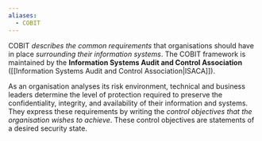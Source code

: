```yaml
---
aliases:
  - COBIT
---
```

COBIT *describes the common requirements* that organisations should have in place *surrounding their information systems*. The COBIT framework is maintained by the **Information Systems Audit and Control Association** ([[Information Systems Audit and Control Association|ISACA]]). 

As an organisation analyses its risk environment, technical and business leaders determine the level of protection required to preserve the confidentiality, integrity, and availability of their information and systems. They express these requirements by writing the *control objectives that the organisation wishes to achieve*. These control objectives are statements of a desired security state.